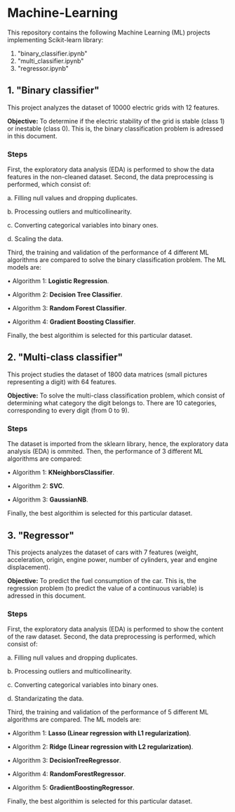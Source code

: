 # Machine-Learning
This repository contains the following Machine Learning (ML) projects implementing Scikit-learn library:

1. "binary_classifier.ipynb"
2. "multi_classifier.ipynb"
3. "regressor.ipynb"

## 1. "Binary classifier"
This project analyzes the dataset of 10000 electric grids with 12 features.

**Objective:** To determine if the electric stability of the grid is stable (class 1) or inestable (class 0). This is, the binary classification problem is adressed in this document.

### Steps
First, the exploratory data analysis (EDA) is performed to show the data features in the non-cleaned dataset. Second, the data preprocessing is performed, which consist of:

a. Filling null values and dropping duplicates.

b. Processing outliers and multicollinearity.

c. Converting categorical variables into binary ones.

d. Scaling the data.

Third, the training and validation of the performance of 4 different ML algorithms are compared to solve the binary classification problem. The ML models are:

• Algorithm 1: **Logistic Regression**.

• Algorithm 2: **Decision Tree Classifier**.

• Algorithm 3: **Random Forest Classifier**.

• Algorithm 4: **Gradient Boosting Classifier**.

Finally, the best algorithim is selected for this particular dataset.

## 2. "Multi-class classifier"
This project studies the dataset of 1800 data matrices (small pictures representing a digit) with 64 features.

**Objective:** To solve the multi-class classification problem, which consist of determining what category the digit belongs to. There are 10 categories, corresponding to every digit (from 0 to 9).

### Steps
The dataset is imported from the sklearn library, hence, the exploratory data analysis (EDA) is ommited. Then, the performance of 3 different ML algorithms are compared:

• Algorithm 1: **KNeighborsClassifier**.

• Algorithm 2: **SVC**.

• Algorithm 3: **GaussianNB**.

Finally, the best algorithim is selected for this particular dataset.

## 3. "Regressor"
This projects analyzes the dataset of cars with 7 features (weight, acceleration, origin, engine power, number of cylinders, year and engine displacement).

**Objective:** To predict the fuel consumption of the car. This is, the regression problem (to predict the value of a continuous variable) is adressed in this document.

### Steps
First, the exploratory data analysis (EDA) is performed to show the content of the raw dataset. Second, the data preprocessing is performed, which consist of:

a. Filling null values and dropping duplicates.

b. Processing outliers and multicollinearity.

c. Converting categorical variables into binary ones.

d. Standarizating the data.

Third, the training and validation of the performance of 5 different ML algorithms are compared. The ML models are:

• Algorithm 1: **Lasso (Linear regression with L1 regularization)**.

• Algorithm 2: **Ridge (Linear regression with L2 regularization)**.

• Algorithm 3: **DecisionTreeRegressor**.

• Algorithm 4: **RandomForestRegressor**.

• Algorithm 5: **GradientBoostingRegressor**.

Finally, the best algorithim is selected for this particular dataset. 
